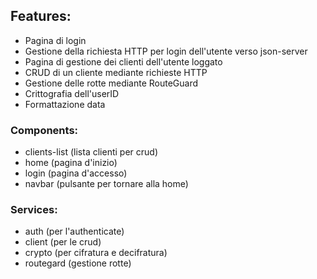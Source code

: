 ## Features:
- Pagina di login
- Gestione della richiesta HTTP per login dell'utente verso json-server
- Pagina di gestione dei clienti dell'utente loggato
- CRUD di un cliente mediante richieste HTTP
- Gestione delle rotte mediante RouteGuard
- Crittografia dell'userID
- Formattazione data

### Components:
- clients-list (lista clienti per crud)
- home (pagina d'inizio)
- login (pagina d'accesso)
- navbar (pulsante per tornare alla home)


### Services:
- auth (per l'authenticate)
- client (per le crud)
- crypto (per cifratura e decifratura)
- routegard (gestione rotte)